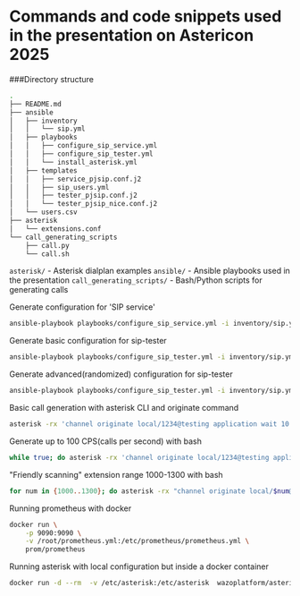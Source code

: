 # Commands and code snippets used in the presentation on Astericon 2025
###Directory structure
```bash
.
├── README.md
├── ansible
│   ├── inventory
│   │   └── sip.yml
│   ├── playbooks
│   │   ├── configure_sip_service.yml
│   │   ├── configure_sip_tester.yml
│   │   └── install_asterisk.yml
│   ├── templates
│   │   ├── service_pjsip.conf.j2
│   │   ├── sip_users.yml
│   │   ├── tester_pjsip.conf.j2
│   │   └── tester_pjsip_nice.conf.j2
│   └── users.csv
├── asterisk
│   └── extensions.conf
└── call_generating_scripts
    ├── call.py
    └── call.sh
```

`asterisk/` - Asterisk dialplan examples
`ansible/` - Ansible playbooks used in the presentation
`call_generating_scripts/` - Bash/Python scripts for generating calls


Generate configuration for 'SIP service'
```bash
ansible-playbook playbooks/configure_sip_service.yml -i inventory/sip.yml
```

Generate basic configuration for sip-tester
```bash
ansible-playbook playbooks/configure_sip_tester.yml -i inventory/sip.yml -e nice=1
```

Generate advanced(randomized) configuration for sip-tester
```bash
ansible-playbook playbooks/configure_sip_tester.yml -i inventory/sip.yml
```

Basic call generation with asterisk CLI and originate command
```bash
asterisk -rx 'channel originate local/1234@testing application wait 10'
```

Generate up to 100 CPS(calls per second) with bash
```bash
while true; do asterisk -rx 'channel originate local/1234@testing application wait 10'; sleep 0.01; done
```

"Friendly scanning" extension range 1000-1300 with bash
```bash
for num in {1000..1300}; do asterisk -rx "channel originate local/$num@testing application wait 10"; sleep 0.01 ; done
```

Running prometheus  with docker
```bash
docker run \
    -p 9090:9090 \
    -v /root/prometheus.yml:/etc/prometheus/prometheus.yml \
    prom/prometheus
```

Running asterisk with local configuration but inside a docker container
```bash
docker run -d --rm  -v /etc/asterisk:/etc/asterisk  wazoplatform/asterisk:latest
```

